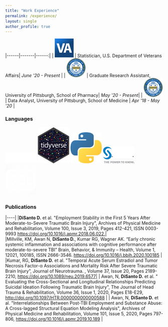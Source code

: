 ```yaml
---
title: "Work Experience"
permalink: /experience/
layout: single
author_profile: true
---
```


|------|-------|------:|
| <img src="/assets/images/VA.png" width="60"/>  | Statistician, U.S. Department of Veterans Affairs| <em> June '20 - Present </em>|
| <img src="/assets/images/seal.png" width="60"/> | Graduate Research Assistant, University of Pittsburgh, School of Pharmacy| <em> May '20 - Present</em>|
| <img src="/assets/images/seal.png" width="60"/> | Data Analyst, University of Pittsburgh, School of Medicine | <em> Apr '18 - May '20 </em>|


### Languages

<img src="/assets/images/rstudio.png" width="100"/> 
<img src="/assets/images/tidyverse.png" width="100"/> 
<img src="/assets/images/python.png" width="100"/> 	
<img src="/assets/images/sas.png" width="100"/>
<img src="/assets/images/sql_edit.png" width="100"/>


### Publications

|----|
|**DiSanto D.** et al. "Employment Stability in the First 5 Years After Moderate-to-Severe Traumatic Brain Injury", Archives of Physical Medicine and Rehabilitation, Volume 100, Issue 3, 2019, Pages 412-421, ISSN 0003-9993 https://doi.org/10.1016/j.apmr.2018.06.022.|  
|Millville, KM, Awan N, **DiSanto D.**, Kumar RG, Wagner AK. “Early chronic systemic inflammation and associations with cognitive performance after moderate-to-severe TBI” Brain, Behavior, & Immunity – Health, Volume 1, 12021, 100185, ISSN 2666-3546.  https://doi.org/10.1016/j.bbih.2020.100185 |
|Kumar, RG, **DiSanto D.** et al. "Temporal Acute Serum Estradiol and Tumor Necrosis Factor-α Associations and Mortality Risk After Severe Traumatic Brain Injury”, Journal of Neurotrauma. , Volume 37, Issue 20, Pages 2189-2210, https://doi.org/10.1089/neu.2019.6577|
| Awan, N, **DiSanto D.** et al. " Evaluating the Cross-Sectional and Longitudinal Relationships Predicting Suicidal Ideation Following Traumatic Brain Injury", The Journal of Head Trauma & Rehabilitation, Volume 36, Issue 1, 2020, Pages E18-E29, http://doi.org/10.1097/HTR.0000000000000588 |
| Awan, N, **DiSanto D.** et al. "Interrelationships Between Post-TBI Employment and Substance Abuse: A Cross-lagged Structural Equation Modeling Analysis", Archives of Physical Medicine and Rehabilitation, Volume 101, Issue 5, 2020, Pages 797-806, https://doi.org/10.1016/j.apmr.2019.10.189 |

